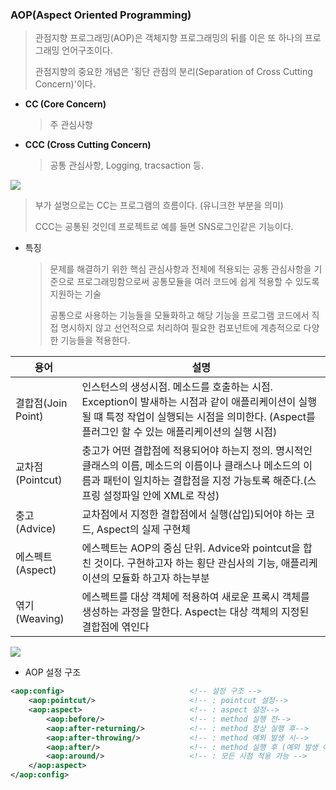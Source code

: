 ### AOP(Aspect Oriented Programming)

> 관점지향 프로그래밍(AOP)은 객체지향 프로그래밍의 뒤를 이은 또 하나의 프로그래밍 언어구조이다.
>
> 관점지향의 중요한 개념은 '횡단 관점의 분리(Separation of Cross Cutting Concern)'이다.



- **CC (Core Concern)**

  > 주 관심사항

- **CCC (Cross Cutting Concern)**

  > 공통 관심사항, Logging, tracsaction 등.

![](https://img1.daumcdn.net/thumb/R1280x0/?scode=mtistory2&fname=https%3A%2F%2Fblog.kakaocdn.net%2Fdn%2FQAfeL%2FbtqGRRU4PbH%2FUBCOKBOPOh8w426iC6Av4K%2Fimg.png)



> 부가 설명으로는 CC는 프로그램의 흐름이다. (유니크한 부분을 의미)
>
> CCC는 공통된 것인데 프로젝트로 예를 들면 SNS로그인같은 기능이다.



- 특징

  > 문제를 해결하기 위한 핵심 관심사항과 전체에 적용되는 공통 관심사항을 기준으로 프로그래밍함으로써 공통모듈을 여러 코드에 쉽게 적용할 수 있도록 지원하는 기술
  >
  >  
  >
  > 공통으로 사용하는 기능들을 모듈화하고 해당 기능을 프로그램 코드에서 직접 명시하지 않고 선언적으로 처리하여 필요한 컴포넌트에 계층적으로 다양한 기능들을 적용한다.



| 용어               | 설명                                                         |
| ------------------ | ------------------------------------------------------------ |
| 결합점(Join Point) | 인스턴스의 생성시점. 메소드를 호출하는 시점. Exception이 발새하는 시점과 같이 애플리케이션이 실행될 떄 특정 작업이 실행되는 시점을 의미한다. (Aspect를 플러그인 할 수 있는 애플리케이션의 실행 시점) |
| 교차점(Pointcut)   | 충고가 어떤 결합점에 적용되어야 하는지 정의. 명시적인 클래스의 이름, 메소드의 이름이나 클래스나 메소드의 이름과 패턴이 일치하는 결합점을 지정 가능토록 해준다.(스프링 설정파일 안에 XML로 작성) |
| 충고(Advice)       | 교차점에서 지정한 결합점에서 실행(삽입)되어야 하는 코드, Aspect의 실제 구현체 |
| 에스펙트(Aspect)   | 에스펙트는 AOP의 중심 단위. Advice와 pointcut을 합친 것이다. 구현하고자 하는 횡단 관심사의 기능, 애플리케이션의 모듈화 하고자 하는부분 |
| 엮기(Weaving)      | 에스펙트를 대상 객체에 적용하여 새로운 프록시 객체를 생성하는 과정을 말한다. Aspect는 대상 객체의 지정된 결합점에 엮인다 |



![](https://img1.daumcdn.net/thumb/R1280x0/?scode=mtistory2&fname=https%3A%2F%2Fblog.kakaocdn.net%2Fdn%2FbY9s3c%2FbtqGQbM1LVg%2FfCJvdRgwPzK7RKjPDT3owK%2Fimg.png)



- AOP 설정 구조

```xml
<aop:config>							<!-- 설정 구조 -->
	<aop:pointcut/>						<!-- : pointcut 설정-->
    <aop:aspect>						<!-- : aspect 설정-->
    	<aop:before/>					<!-- : method 실행 전-->
        <aop:after-returning/>			<!-- : method 정상 실행 후-->
        <aop:after-throwing/>			<!-- : method 예외 발생 시-->
        <aop:after/>					<!-- : method 실행 후 (예외 발생 여부 상관 없음-->
        <aop:around/>					<!-- : 모든 시점 적용 가능 -->					
    </aop:aspect>					
</aop:config>
```

